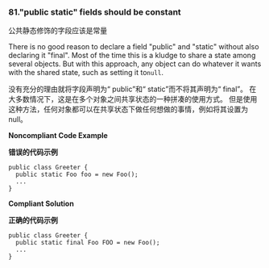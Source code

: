 ### 81."public static" fields should be constant

公共静态修饰的字段应该是常量

There is no good reason to declare a field "public" and "static" without also declaring it "final". Most of the time this is a kludge to share a state among several objects. But with this approach, any object can do whatever it wants with the shared state, such as setting it to`null`.

没有充分的理由就将字段声明为“ public”和“ static”而不将其声明为“ final”。 在大多数情况下，这是在多个对象之间共享状态的一种拼凑的使用方式。 但是使用这种方法，任何对象都可以在共享状态下做任何想做的事情，例如将其设置为null。

**Noncompliant Code Example**

**错误的代码示例**

```
public class Greeter {
  public static Foo foo = new Foo();
  ...
}
```

**Compliant Solution**

**正确的代码示例**


```
public class Greeter {
  public static final Foo FOO = new Foo();
  ...
}
```

